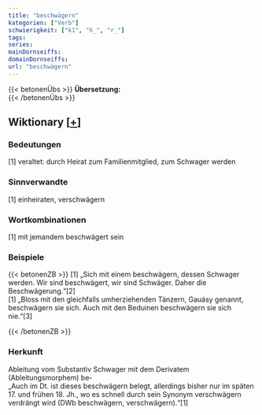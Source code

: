 ```yaml
---
title: "beschwägern"
kategorien: ["Verb"]
schwierigkeit: ["k1", "h_", "r_"]
tags:
series:
mainDornseiffs:
domainDornseiffs:
url: "beschwägern"
---
```


{{< betonenÜbs >}}
**Übersetzung:**  
{{< /betonenÜbs >}}

## Wiktionary [[+](https://de.wiktionary.org/wiki/beschwägern)]

### Bedeutungen
[1] veraltet: durch Heirat zum Familienmitglied, zum Schwager werden  

### Sinnverwandte
[1] einheiraten, verschwägern  

### Wortkombinationen
[1] mit jemandem beschwägert sein  

### Beispiele
{{< betonenZB >}}
[1] „Sich mit einem beschwägern, dessen Schwager werden. Wir sind beschwägert, wir sind Schwäger. Daher die Beschwägerung.“[2]  
[1] „Bloss mit den gleichfalls umherziehenden Tänzern, Gauásy genannt, beschwägern sie sich. Auch mit den Beduinen beschwägern sie sich nie.“[3]  

{{< /betonenZB >}}
### Herkunft
Ableitung vom Substantiv Schwager mit dem Derivatem (Ableitungsmorphem) be-  
„Auch im Dt. ist dieses beschwägern belegt, allerdings bisher nur im späten 17. und frühen 18. Jh., wo es schnell durch sein Synonym verschwägern verdrängt wird (DWb beschwägern, verschwägern).“[1]  


